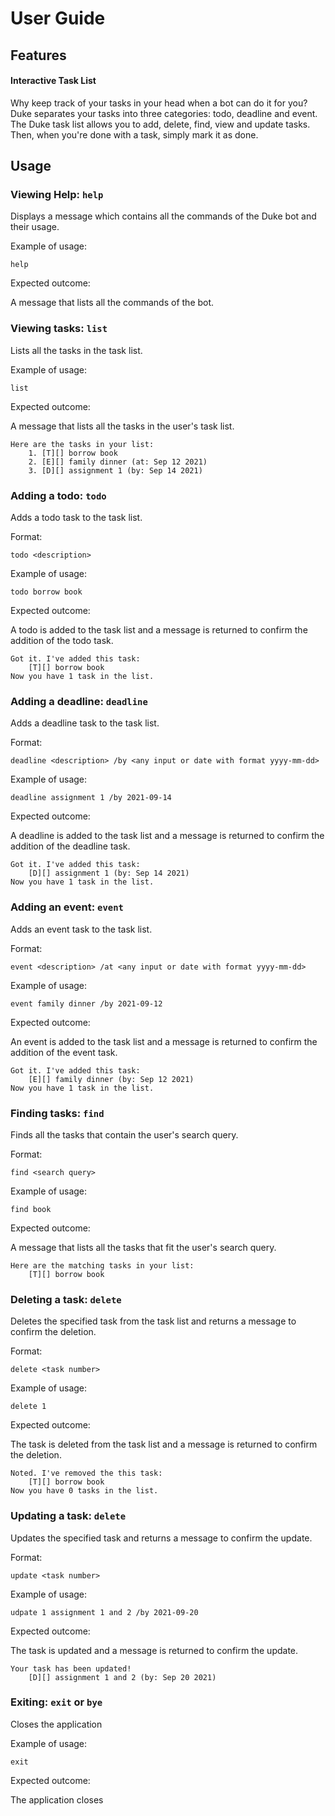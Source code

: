 # User Guide

## Features 

#### Interactive Task List

Why keep track of your tasks in your head when a bot can do it for you?
Duke separates your tasks into three categories: todo, deadline and event. The Duke task list allows you to add, delete, find, view and update tasks. Then, when you're done with a task, simply mark it as done.

## Usage

###  Viewing Help: `help`

Displays a message which contains all the commands of the Duke bot and their usage.

Example of usage: 

`help`

Expected outcome:

A message that lists all the commands of the bot.


### Viewing tasks: `list`

Lists all the tasks in the task list.

Example of usage: 

`list`

Expected outcome:

A message that lists all the tasks in the user's task list.

```
Here are the tasks in your list:
    1. [T][] borrow book
    2. [E][] family dinner (at: Sep 12 2021)
    3. [D][] assignment 1 (by: Sep 14 2021)
```

### Adding a todo: `todo`

Adds a todo task to the task list.

Format:

`todo <description>`

Example of usage: 

`todo borrow book`

Expected outcome:

A todo is added to the task list and a message is returned to confirm the addition of the todo task.

```
Got it. I've added this task:
    [T][] borrow book
Now you have 1 task in the list.
```

### Adding a deadline: `deadline`

Adds a deadline task to the task list.

Format:

`deadline <description> /by <any input or date with format yyyy-mm-dd>`

Example of usage: 

`deadline assignment 1 /by 2021-09-14`

Expected outcome:

A deadline is added to the task list and a message is returned to confirm the addition of the deadline task.

```
Got it. I've added this task:
    [D][] assignment 1 (by: Sep 14 2021)
Now you have 1 task in the list.
```

### Adding an event: `event`

Adds an event task to the task list.

Format:

`event <description> /at <any input or date with format yyyy-mm-dd>`

Example of usage: 

`event family dinner /by 2021-09-12`

Expected outcome:

An event is added to the task list and a message is returned to confirm the addition of the event task.

```
Got it. I've added this task:
    [E][] family dinner (by: Sep 12 2021)
Now you have 1 task in the list.
```

### Finding tasks: `find`

Finds all the tasks that contain the user's search query.

Format:

`find <search query>`

Example of usage: 

`find book`

Expected outcome:

A message that lists all the tasks that fit the user's search query.

```
Here are the matching tasks in your list:
    [T][] borrow book
```

### Deleting a task: `delete`

Deletes the specified task from the task list and returns a message to confirm the deletion.

Format:

`delete <task number>`

Example of usage: 

`delete 1`

Expected outcome:

The task is deleted from the task list and a message is returned to confirm the deletion.

```
Noted. I've removed the this task:
    [T][] borrow book
Now you have 0 tasks in the list.
```

### Updating a task: `delete`

Updates the specified task and returns a message to confirm the update.

Format:

`update <task number>`

Example of usage: 

`udpate 1 assignment 1 and 2 /by 2021-09-20`

Expected outcome:

The task is updated and a message is returned to confirm the update.

```
Your task has been updated!
    [D][] assignment 1 and 2 (by: Sep 20 2021)
```

### Exiting: `exit` or `bye`

Closes the application


Example of usage: 

`exit`

Expected outcome:

The application closes
